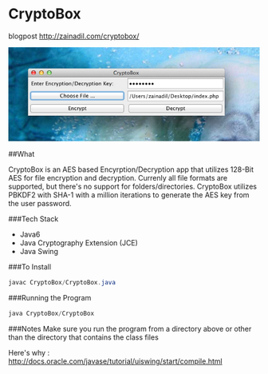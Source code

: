 CryptoBox
=========
blogpost http://zainadil.com/cryptobox/


![CryptoBox Image](/CryptoBoxIMG.jpg "CryptoBox")

##What

CryptoBox is an AES based Encyrption/Decryption app that utilizes 128-Bit AES for file encryption and decryption. Currenly all file formats are supported, but there's no support for folders/directories. CryptoBox utilizes PBKDF2 with SHA-1 with a million iterations to generate the AES key from the user password.

###Tech Stack

- Java6
- Java Cryptography Extension (JCE)
- Java Swing

###To Install

```java
javac CryptoBox/CryptoBox.java
```

###Running the Program 

```java
java CryptoBox/CryptoBox
```

###Notes
Make sure you run the program from a directory above or other than the directory that contains the class files

Here's why : http://docs.oracle.com/javase/tutorial/uiswing/start/compile.html
